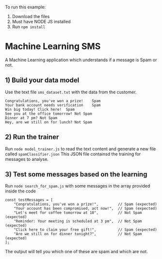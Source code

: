 To run this example:

1) Download the files
2) Must have NODE JS installed
3) Run ```npm install```


# Machine Learning SMS
A Machine Learning application which understands if a message is Spam or not.

## 1) Build your data model
Use the text file ```sms_dataset.txt``` with the data from the customer.
```
Congratulations, you've won a prize!	Spam
Your bank account needs verification	Spam
Win big today! Click here!	Spam
See you at the office tomorrow!	Not Spam
Dinner at 7 pm?	Not Spam
Hey, are we still on for lunch?	Not Spam
```

## 2) Run the trainer
Run ```node model_trainer.js``` to read the text content and generate a new file called ```spamClassifier.json```
This JSON file containsd the training for messages to analyse.

## 3) Test some messages based on the learning
Run ```node search_for_spam.js``` with some messages in the array provided inside the code
```
const testMessages = [
    "Congratulations, you've won a prize!",         // Spam (expected)
    "Your account has been compromised, act now!",  // Spam (expected)
    "Let's meet for coffee tomorrow at 10",         // Not Spam (expected)
    "Reminder: Your meeting is scheduled at 3 pm",  // Not Spam (expected)
    "Click here to claim your free gift!",          // Spam (expected)
    "Are we still on for dinner tonight?",          // Not Spam (expected)
];
```
The output will tell you which one of these are spam and which are not.

